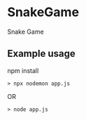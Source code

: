 # SnakeGame
Snake Game


## Example usage
npm install 
```
> npx nodemon app.js 
```
OR

```
> node app.js
```
